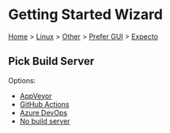 # Getting Started Wizard

[Home](/docs/wiz/readme.md) > [Linux](Linux.md) > [Other](Linux_Other.md) > [Prefer GUI](Linux_Other_Gui.md) > [Expecto](Linux_Other_Gui_Expecto.md)

## Pick Build Server

Options:
 * [AppVeyor](Linux_Other_Gui_Expecto_AppVeyor.md)
 * [GitHub Actions](Linux_Other_Gui_Expecto_GitHubActions.md)
 * [Azure DevOps](Linux_Other_Gui_Expecto_AzureDevOps.md)
 * [No build server](Linux_Other_Gui_Expecto_None.md)
